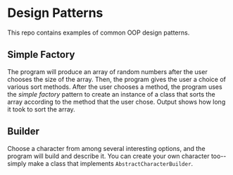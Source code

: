 # Design Patterns
This repo contains examples of common OOP design patterns.

## Simple Factory

The program will produce an array of random numbers after the user chooses the size of the array. Then, the program gives the user a choice of various sort methods. After the user chooses a method, the program uses the *simple factory* pattern to create an instance of a class that sorts the array according to the method that the user chose. Output shows how long it took to sort the array.

## Builder

Choose a character from among several interesting options, and the program will build and describe it. You can create your own character too--simply make a class that implements `AbstractCharacterBuilder`.